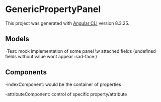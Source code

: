 # GenericPropertyPanel

This project was generated with [Angular CLI](https://github.com/angular/angular-cli) version 8.3.25.


## Models

-Test: mock implementation of some panel \w attached fields
(undefined fields without value wont appear :sad-face:)

## Components

-indexComponent: would be the container of properties

-attributeComponent: control of specific property/attribute
